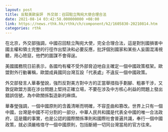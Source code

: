 ```yaml
---
layout: post
title: 反駁美歐妄評　外交部：召回駐立陶宛大使合理合法
date: 2021-08-14 03:42:58.000000000 +08:00
link: https://news.rthk.hk/rthk/ch/component/k2/1605830-20210814.htm
categories: rthk
---
```


在北京，外交部強調，中國召回駐立陶宛大使，完全合理合法，這是對別國損害中國主權和領土完整的行徑作出堅決和必要反應，批評個別國家和某些人妄圖混淆視聽，用心險惡，他們的圖謀不會得逞。

美國國務院日前表示，各國均有權不受外部脅迫地自主確定一個中國政策框架。歐盟對外行動署稱，歐盟成員國同台灣互設「代表處」不違反一個中國政策。

外交部發言人華春瑩說，強烈反對美方對中方的正當舉措指手劃腳、粗暴干涉，又敦促歐盟方面在涉台問題上堅持正確立場，不要在涉及中方核心利益的問題上發出錯誤信號，為中歐關係製造新的麻煩。

華春瑩強調，一個中國原則的含義清晰而明確，不容歪曲和篡改。世界上只有一個中國，台灣是中國不可分割的一部分，中華人民共和國是代表全中國的唯一合法政府，這是鐵的事實，也是公認的國際關係準則和國際社會普遍共識，奉行一個中國政策，就必須嚴格恪守一個中國原則，包括斷絕一切同台灣當局的官方往來。
